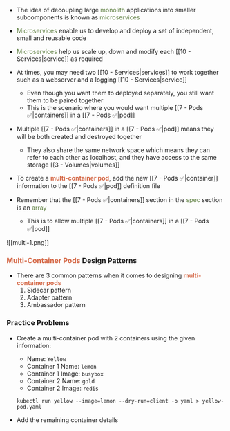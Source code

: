 - The idea of decoupling large <span style="color:#5c7e3e">monolith</span> applications into smaller subcomponents is known as <span style="color:#5c7e3e">microservices</span>

- <span style="color:#5c7e3e">Microservices</span> enable us to develop and deploy a set of independent, small and reusable code

- <span style="color:#5c7e3e">Microservices</span> help us scale up, down and modify each [[10 - Services|service]] as required

- At times, you may need two [[10 - Services|services]] to work together such as a webserver and a logging [[10 - Services|service]]
	- Even though you want them to deployed separately, you still want them to be paired together
	- This is the scenario where you would want multiple [[7 - Pods ✅|containers]] in a [[7 - Pods ✅|pod]]

- Multiple [[7 - Pods ✅|containers]] in a [[7 - Pods ✅|pod]] means they will be both created and destroyed together
	- They also share the same network space which means they can refer to each other as localhost, and they have access to the same storage [[3 - Volumes|volumes]]

- To create a <b><span style="color:#d46644">multi-container pod</span></b>, add the new [[7 - Pods ✅|container]] information to the [[7 - Pods ✅|pod]] definition file

- Remember that the [[7 - Pods ✅|containers]] section in the <span style="color:#5c7e3e">spec</span> section is an <span style="color:#5c7e3e">array</span>
	- This is to allow multiple [[7 - Pods ✅|containers]] in a [[7 - Pods ✅|pod]]

![[multi-1.png]]

### <b><span style="color:#d46644">Multi-Container Pods</span></b> Design Patterns

- There are 3 common patterns when it comes to designing <b><span style="color:#d46644">multi-container pods</span></b>
	1. Sidecar pattern
	2. Adapter pattern
	3. Ambassador pattern

### Practice Problems

- Create a multi-container pod with 2 containers using the given information:
	- Name: `Yellow`
	- Container 1 Name: `lemon`
	- Container 1 Image: `busybox`
	- Container 2 Name: `gold`
	- Container 2 Image: `redis`

	`kubectl run yellow --image=lemon --dry-run=client -o yaml > yellow-pod.yaml`

- Add the remaining container details